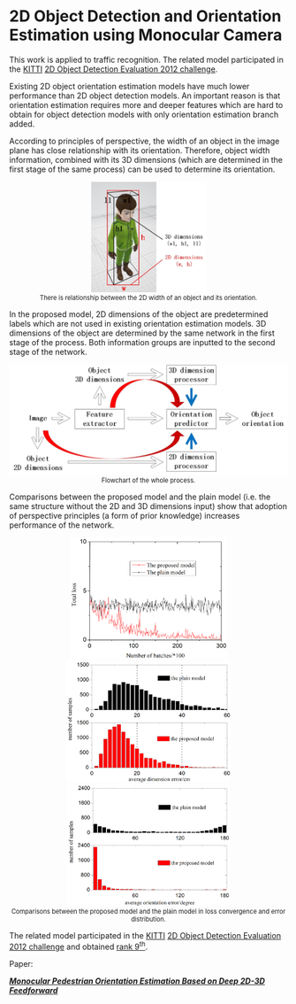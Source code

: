 # 2D Object Detection and Orientation Estimation using Monocular Camera

This work is applied to traffic recognition.
The related model participated in the [KITTI](http://www.cvlibs.net/datasets/kitti/)
[2D Object Detection Evaluation 2012
challenge](http://www.cvlibs.net/datasets/kitti/eval_object.php?obj_benchmark=2d).

Existing 2D object orientation estimation models have much lower performance than 2D object detection models.
An important reason is that orientation estimation requires more and deeper features
which are hard to obtain for object detection models with only orientation estimation branch added.

According to principles of perspective,
the width of an object in the image plane has close relationship with its orientation.
Therefore, object width information, combined with its 3D dimensions
(which are determined in the first stage of the same process) can be used to determine its orientation.

<div align="center">
    <img src="perspective.jpg" height="200" alt="perspective" />
    <center style="font-size:80%">There is relationship between the 2D width of an object and its orientation.</center>
</div>

In the proposed model, 2D dimensions of the object are predetermined labels
which are not used in existing orientation estimation models.
3D dimensions of the object are determined by the same network in the first stage of the process.
Both information groups are inputted to the second stage of the network.

<div align="center">
    <img src="whole_process.jpg" height="200" alt="whole process" />
    <center style="font-size:80%">Flowchart of the whole process.</center>
</div>

Comparisons between the proposed model and the plain model
(i.e. the same structure without the 2D and 3D dimensions input)
show that adoption of perspective principles (a form of prior knowledge)
increases performance of the network.

<div align="center">
    <img src="total_loss.jpg" height="220" alt="total loss convergence" />
    <img src="dim_distribution.jpg" height="220" alt="distribution of dimension error" />
    <img src="angle_distribution.jpg" height="220" alt="distribution of orientation error" />
    <center style="font-size:80%">Comparisons between the proposed model and the plain model in loss convergence and error distribution.</center>
</div>

The related model participated in the [KITTI](http://www.cvlibs.net/datasets/kitti/)
[2D Object Detection Evaluation 2012
challenge](http://www.cvlibs.net/datasets/kitti/eval_object.php?obj_benchmark=2d)
and obtained [rank 9<sup>th</sup>](http://www.cvlibs.net/datasets/kitti/eval_object_detail.php?&result=179771366d64fe59a16f210bca0fc30b4daca932).

Paper:

***[Monocular Pedestrian Orientation Estimation Based on Deep 2D-3D Feedforward](https://www.sciencedirect.com/science/article/abs/pii/S0031320319304820?via%3Dihub)***
